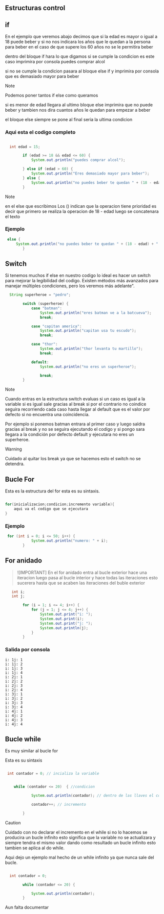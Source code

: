 ## Estructuras control

## if

En el ejemplo que veremos abajo decimos que si la edad es mayor o igual a 18 puede beber y si no nos indicara los años que le quedan a la persona
para beber en el caso de que supere los 60 años no se le permitira beber

dentro del bloque if hara lo que digamos si se cumple la condicion es este caso imprimira por consola puedes comprar alcol

si no se cumple la condicion pasara al bloque else if y imprimira por consola que es demasiado mayor para beber

> [!NOTE]
> Podemos poner tantos if else como queramos

si es menor de edad llegara al ultimo bloque else imprimira que no puede beber y tambien nos dira cuantos años le quedan para empezar a beber

el bloque else siempre se pone al final seria la ultima condicion

### Aqui esta el codigo completo

```java

  int edad = 15;

        if (edad >= 18 && edad <= 60) {
            System.out.println("puedes comprar alcol");

        } else if (edad > 60) {
            System.out.println("Eres demasiado mayor para beber");
        } else {
            System.out.println("no puedes beber te quedan " + (18 - edad) + " años");
        }

```

> [!NOTE]
> en el else que escribimos Los () indican que la operacion tiene prioridad es decir que primero se realiza la operacion de 18 - edad luego se concatenara el texto

### Ejemplo

```java
 else {
     System.out.println("no puedes beber te quedan " + (18 - edad) + " años");
        }
```

## Switch

Si tenemos muchos if else en nuestro codigo lo ideal es hacer un switch para mejorar la legibilidad del codigo. Existen métodos más avanzados para manejar múltiples condiciones, pero los veremos más adelante".

```java
  String superheroe = "pedro";

        switch (superheroe) {
            case "batman":
                System.out.println("eres batman ve a la batcueva");
                break;

            case "capitan america":
                System.out.println("capitan usa tu escudo");
                break;

            case "thor":
                System.out.println("thor levanta tu martillo");
                break;

            default:
                System.out.println("no eres un superheroe");

                break;
        }
```

> [!NOTE]
> Cuando entras en la estructura switch evaluas si un caso es igual a la variable si es igual sale gracias al break si por el contrario no coindice seguira recorriendo cada caso hasta llegar al default que es el valor por defecto si no encuentra una coincidencia.

Por ejemplo si ponemos batman entrara al primer caso y luego saldra gracias al break y no se seguira ejecutando el codigo y si pongo sara llegara a la condición por defecto default y ejecutara no eres un superheroe.

> [!WARNING]
> Cuidado al quitar los break ya que se hacemos esto el switch no se detendra.

## Bucle For

Esta es la estructura del for esta es su sintaxis.

```java

for(inicializacion;condicion;incremento variable){
    aqui va el codigo que se ejecutara
}
```

### Ejemplo

```java
 for (int i = 0; i <= 50; i++) {
            System.out.println("numero: " + i);
        }
```

## For anidado

> ![IMPORTANT]
> En el for anidado entra al bucle exterior hace una iteracion luego pasa al bucle interior y hace todas las iteraciones esto sucerera hasta que se acaben las iteraciones del buble exterior

```java
   int i;
   int j;

        for (i = 1; i <= 4; i++) {
            for (j = 1; j <= 4; j++) {
                System.out.print("i: ");
                System.out.print(i);
                System.out.print("j: ");
                System.out.println(j);
            }
        }
```

### Salida por consola

```console
i: 1j: 1
i: 1j: 2
i: 1j: 3
i: 1j: 4
i: 2j: 1
i: 2j: 2
i: 2j: 3
i: 2j: 4
i: 3j: 1
i: 3j: 2
i: 3j: 3
i: 3j: 4
i: 4j: 1
i: 4j: 2
i: 4j: 3
i: 4j: 4
```

## Bucle while

Es muy similar al bucle for

Esta es su sintaxis

```java

 int contador = 0; // incializa la variable


    while (contador <= 20)  { //condicion

            System.out.println(contador); // dentro de las llaves el codigo que ejecutara

            contador++; // incremento

        }

```

> [!CAUTION]
> Cuidado con no declarar el incremento en el while si no lo hacemos se producira un bucle infinito esto significa que la variable no se actualizara y siempre tendra el mismo valor dando como resultado un bucle infinito esto tambien se aplica al do while.

Aqui dejo un ejemplo mal hecho de un while infinito ya que nunca sale del bucle.

```java

  int contador = 0;

        while (contador <= 20) {

            System.out.println(contador);
        }

```

Aun falta documentar
